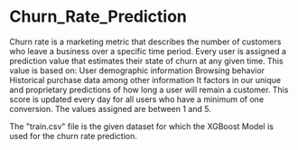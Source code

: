 # Churn_Rate_Prediction
Churn rate is a marketing metric that describes the number of customers who leave a business over a specific time period. 
Every user is assigned a prediction value that estimates their state of churn at any given time. 
This value is based on:
      User demographic information
      Browsing behavior
      Historical purchase data among other information
It factors in our unique and proprietary predictions of how long a user will remain a customer. 
This score is updated every day for all users who have a minimum of one conversion. 
The values assigned are between 1 and 5.

The "train.csv" file is the given dataset for which the XGBoost Model is used for the churn rate prediction.
